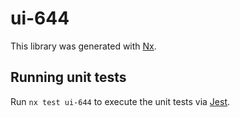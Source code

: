 # ui-644

This library was generated with [Nx](https://nx.dev).

## Running unit tests

Run `nx test ui-644` to execute the unit tests via [Jest](https://jestjs.io).
